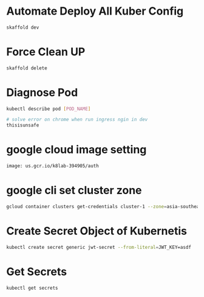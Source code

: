 # Automate Deploy All Kuber Config

```bash
skaffold dev
```

# Force Clean UP

```bash
skaffold delete
```

# Diagnose Pod

```bash
kubectl describe pod [POD_NAME]
```

```bash
# solve error on chrome when run ingress ngin in dev
thisisunsafe
```

# google cloud image setting

```bash
image: us.gcr.io/k8lab-394905/auth
```

# google cli set cluster zone

```bash
gcloud container clusters get-credentials cluster-1 --zone=asia-southeast1
```

# Create Secret Object of Kubernetis

```bash
kubectl create secret generic jwt-secret --from-literal=JWT_KEY=asdf
```

# Get Secrets

```bash
kubectl get secrets
```
